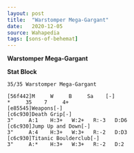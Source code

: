 ```yaml
---
layout: post
title:  "Warstomper Mega-Gargant"
date:   2020-12-05
source: Wahapedia
tags: [sons-of-behemat]
---
```


**Warstomper Mega-Gargant**

**Stat Block**
```
35/35 Warstomper Mega-Gargant
```

```
[56f442]M     W     B     Sa    [-]
*     35    7     4+    
[e85545]Weapons[-]
[c6c930]Death Grip[-]
3"     A:1    H:3+   W:2+   R:-3   D:D6  
[c6c930]Jump Up and Down[-]
3"     A:4    H:3+   W:3+   R:-2   D:D3  
[c6c930]Titanic Boulderclub[-]
3"     A:*    H:3+   W:3+   R:-2   D:2   
```



